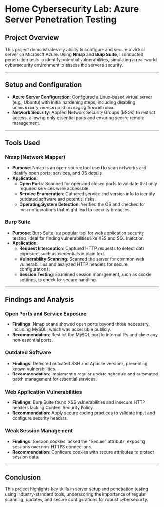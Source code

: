 # Home Cybersecurity Lab: Azure Server Penetration Testing

## Project Overview
This project demonstrates my ability to configure and secure a virtual server on Microsoft Azure. Using **Nmap** and **Burp Suite**, I conducted penetration tests to identify potential vulnerabilities, simulating a real-world cybersecurity environment to assess the server’s security.

---

## Setup and Configuration
- **Azure Server Configuration**: Configured a Linux-based virtual server (e.g., Ubuntu) with initial hardening steps, including disabling unnecessary services and managing firewall rules.
- **Network Security**: Applied Network Security Groups (NSGs) to restrict access, allowing only essential ports and ensuring secure remote management.

---

## Tools Used

### Nmap (Network Mapper)
- **Purpose**: Nmap is an open-source tool used to scan networks and identify open ports, services, and OS details.
- **Application**:
  - **Open Ports**: Scanned for open and closed ports to validate that only required services were accessible.
  - **Service Enumeration**: Gathered service and version info to identify outdated software and potential risks.
  - **Operating System Detection**: Verified the OS and checked for misconfigurations that might lead to security breaches.

### Burp Suite
- **Purpose**: Burp Suite is a popular tool for web application security testing, ideal for finding vulnerabilities like XSS and SQL Injection.
- **Application**:
  - **Request Interception**: Captured HTTP requests to detect data exposure, such as credentials in plain text.
  - **Vulnerability Scanning**: Scanned the server for common web vulnerabilities and analyzed HTTP headers for secure configurations.
  - **Session Testing**: Examined session management, such as cookie settings, to check for secure handling.

---

## Findings and Analysis

### Open Ports and Service Exposure
- **Findings**: Nmap scans showed open ports beyond those necessary, including MySQL, which was accessible publicly.
- **Recommendation**: Restrict the MySQL port to internal IPs and close any non-essential ports.

### Outdated Software
- **Findings**: Detected outdated SSH and Apache versions, presenting known vulnerabilities.
- **Recommendation**: Implement a regular update schedule and automated patch management for essential services.

### Web Application Vulnerabilities
- **Findings**: Burp Suite found XSS vulnerabilities and insecure HTTP headers lacking Content Security Policy.
- **Recommendation**: Apply secure coding practices to validate input and configure security headers.

### Weak Session Management
- **Findings**: Session cookies lacked the “Secure” attribute, exposing sessions over non-HTTPS connections.
- **Recommendation**: Configure cookies with secure attributes to protect session data.

---

## Conclusion
This project highlights key skills in server setup and penetration testing using industry-standard tools, underscoring the importance of regular scanning, updates, and secure configurations for robust cybersecurity.



